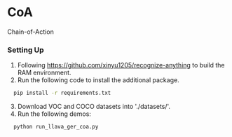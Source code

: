 # CoA
Chain-of-Action

### **Setting Up** ###

1. Following https://github.com/xinyu1205/recognize-anything to build the RAM environment.
2. Run the following code to install the additional package.
```bash
  pip install -r requirements.txt
```
3. Download VOC and COCO datasets into './datasets/'.
4. Run the following demos:
```bash
  python run_llava_ger_coa.py 
```
